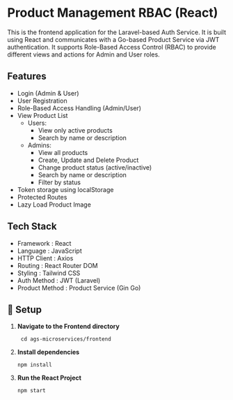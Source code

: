 # Product Management RBAC (React)

This is the frontend application for the Laravel-based Auth Service. It is built using React and communicates with a Go-based Product Service via JWT authentication. It supports Role-Based Access Control (RBAC) to provide different views and actions for Admin and User roles.

## Features

- Login (Admin & User)
- User Registration
- Role-Based Access Handling (Admin/User)
- View Product List
    - Users: 
        - View only active products
        - Search by name or description
    - Admins: 
        - View all products
        - Create, Update and Delete Product
        - Change product status (active/inactive)
        - Search by name or description
        - Filter by status
- Token storage using localStorage
- Protected Routes
- Lazy Load Product Image

## Tech Stack
- Framework : React
- Language : JavaScript
- HTTP Client : Axios
- Routing : React Router DOM
- Styling : Tailwind CSS
- Auth Method : JWT (Laravel)
- Product Method : Product Service (Gin Go)

## 🚀 Setup
1. **Navigate to the Frontend directory**
   ```
    cd ags-microservices/frontend
   ```
2. **Install dependencies**
   ```
   npm install
   ```
3. **Run the React Project**
   ```
   npm start
   ```
